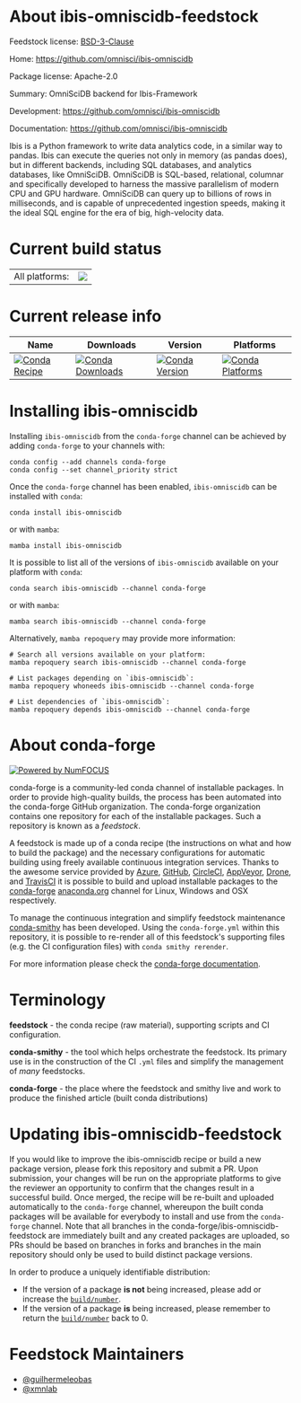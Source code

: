 About ibis-omniscidb-feedstock
==============================

Feedstock license: [BSD-3-Clause](https://github.com/conda-forge/ibis-omniscidb-feedstock/blob/main/LICENSE.txt)

Home: https://github.com/omnisci/ibis-omniscidb

Package license: Apache-2.0

Summary: OmniSciDB backend for Ibis-Framework

Development: https://github.com/omnisci/ibis-omniscidb

Documentation: https://github.com/omnisci/ibis-omniscidb

Ibis is a Python framework to write data analytics code, in a similar way to pandas.
Ibis can execute the queries not only in memory (as pandas does), but in different backends,
including SQL databases, and analytics databases, like OmniSciDB.
OmniSciDB is SQL-based, relational, columnar and specifically developed to harness the massive
parallelism of modern CPU and GPU hardware. OmniSciDB can query up to billions of rows in
milliseconds, and is capable of unprecedented ingestion speeds, making it the ideal SQL engine
for the era of big, high-velocity data.


Current build status
====================


<table><tr><td>All platforms:</td>
    <td>
      <a href="https://dev.azure.com/conda-forge/feedstock-builds/_build/latest?definitionId=12093&branchName=main">
        <img src="https://dev.azure.com/conda-forge/feedstock-builds/_apis/build/status/ibis-omniscidb-feedstock?branchName=main">
      </a>
    </td>
  </tr>
</table>

Current release info
====================

| Name | Downloads | Version | Platforms |
| --- | --- | --- | --- |
| [![Conda Recipe](https://img.shields.io/badge/recipe-ibis--omniscidb-green.svg)](https://anaconda.org/conda-forge/ibis-omniscidb) | [![Conda Downloads](https://img.shields.io/conda/dn/conda-forge/ibis-omniscidb.svg)](https://anaconda.org/conda-forge/ibis-omniscidb) | [![Conda Version](https://img.shields.io/conda/vn/conda-forge/ibis-omniscidb.svg)](https://anaconda.org/conda-forge/ibis-omniscidb) | [![Conda Platforms](https://img.shields.io/conda/pn/conda-forge/ibis-omniscidb.svg)](https://anaconda.org/conda-forge/ibis-omniscidb) |

Installing ibis-omniscidb
=========================

Installing `ibis-omniscidb` from the `conda-forge` channel can be achieved by adding `conda-forge` to your channels with:

```
conda config --add channels conda-forge
conda config --set channel_priority strict
```

Once the `conda-forge` channel has been enabled, `ibis-omniscidb` can be installed with `conda`:

```
conda install ibis-omniscidb
```

or with `mamba`:

```
mamba install ibis-omniscidb
```

It is possible to list all of the versions of `ibis-omniscidb` available on your platform with `conda`:

```
conda search ibis-omniscidb --channel conda-forge
```

or with `mamba`:

```
mamba search ibis-omniscidb --channel conda-forge
```

Alternatively, `mamba repoquery` may provide more information:

```
# Search all versions available on your platform:
mamba repoquery search ibis-omniscidb --channel conda-forge

# List packages depending on `ibis-omniscidb`:
mamba repoquery whoneeds ibis-omniscidb --channel conda-forge

# List dependencies of `ibis-omniscidb`:
mamba repoquery depends ibis-omniscidb --channel conda-forge
```


About conda-forge
=================

[![Powered by
NumFOCUS](https://img.shields.io/badge/powered%20by-NumFOCUS-orange.svg?style=flat&colorA=E1523D&colorB=007D8A)](https://numfocus.org)

conda-forge is a community-led conda channel of installable packages.
In order to provide high-quality builds, the process has been automated into the
conda-forge GitHub organization. The conda-forge organization contains one repository
for each of the installable packages. Such a repository is known as a *feedstock*.

A feedstock is made up of a conda recipe (the instructions on what and how to build
the package) and the necessary configurations for automatic building using freely
available continuous integration services. Thanks to the awesome service provided by
[Azure](https://azure.microsoft.com/en-us/services/devops/), [GitHub](https://github.com/),
[CircleCI](https://circleci.com/), [AppVeyor](https://www.appveyor.com/),
[Drone](https://cloud.drone.io/welcome), and [TravisCI](https://travis-ci.com/)
it is possible to build and upload installable packages to the
[conda-forge](https://anaconda.org/conda-forge) [anaconda.org](https://anaconda.org/)
channel for Linux, Windows and OSX respectively.

To manage the continuous integration and simplify feedstock maintenance
[conda-smithy](https://github.com/conda-forge/conda-smithy) has been developed.
Using the ``conda-forge.yml`` within this repository, it is possible to re-render all of
this feedstock's supporting files (e.g. the CI configuration files) with ``conda smithy rerender``.

For more information please check the [conda-forge documentation](https://conda-forge.org/docs/).

Terminology
===========

**feedstock** - the conda recipe (raw material), supporting scripts and CI configuration.

**conda-smithy** - the tool which helps orchestrate the feedstock.
                   Its primary use is in the construction of the CI ``.yml`` files
                   and simplify the management of *many* feedstocks.

**conda-forge** - the place where the feedstock and smithy live and work to
                  produce the finished article (built conda distributions)


Updating ibis-omniscidb-feedstock
=================================

If you would like to improve the ibis-omniscidb recipe or build a new
package version, please fork this repository and submit a PR. Upon submission,
your changes will be run on the appropriate platforms to give the reviewer an
opportunity to confirm that the changes result in a successful build. Once
merged, the recipe will be re-built and uploaded automatically to the
`conda-forge` channel, whereupon the built conda packages will be available for
everybody to install and use from the `conda-forge` channel.
Note that all branches in the conda-forge/ibis-omniscidb-feedstock are
immediately built and any created packages are uploaded, so PRs should be based
on branches in forks and branches in the main repository should only be used to
build distinct package versions.

In order to produce a uniquely identifiable distribution:
 * If the version of a package **is not** being increased, please add or increase
   the [``build/number``](https://docs.conda.io/projects/conda-build/en/latest/resources/define-metadata.html#build-number-and-string).
 * If the version of a package **is** being increased, please remember to return
   the [``build/number``](https://docs.conda.io/projects/conda-build/en/latest/resources/define-metadata.html#build-number-and-string)
   back to 0.

Feedstock Maintainers
=====================

* [@guilhermeleobas](https://github.com/guilhermeleobas/)
* [@xmnlab](https://github.com/xmnlab/)

